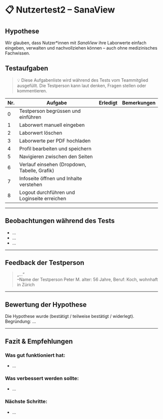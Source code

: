 # 📋 Nutzertest2 – SanaView

## Hypothese

Wir glauben, dass Nutzer\*innen mit *SanaView* ihre Laborwerte einfach eingeben, verwalten und nachvollziehen können – auch ohne medizinisches Fachwissen.


## Testaufgaben

> 💡 Diese Aufgabenliste wird während des Tests vom Teammitglied ausgefüllt. Die Testperson kann laut denken, Fragen stellen oder kommentieren.

| Nr. | Aufgabe                                               | Erledigt         | Bemerkungen |
|-----|-------------------------------------------------------|------------------|-------------|
| 0   | Testperson begrüssen und einführen                    |                  |             |
| 1   | Laborwert manuell eingeben                            |                  |             |                 
| 2   | Laborwert löschen                                     |                  |             |           
| 3   | Laborwerte per PDF hochladen                          |                  |             | 
| 4   | Profil bearbeiten und speichern                       |                  |             | 
| 5   | Navigieren zwischen den Seiten                        |                  |             |
| 6   | Verlauf einsehen (Dropdown, Tabelle, Grafik)          |                  |             |
| 7   | Infoseite öffnen und Inhalte verstehen                |                  |             |
| 8   | Logout durchführen und Loginseite erreichen           |                  |             |

---

##  Beobachtungen während des Tests

- ...
- ...
- ...

---

## Feedback der Testperson

> „...“  
> –Name der Testperson Peter M.
> alter: 56 Jahre, Beruf: Koch, wohnhaft in Zürich

---

## Bewertung der Hypothese

Die Hypothese wurde (bestätigt / teilweise bestätigt / widerlegt).  
Begründung: ...

---

## Fazit & Empfehlungen

### Was gut funktioniert hat:
- ...

### Was verbessert werden sollte:
- ...

### Nächste Schritte:
- ...